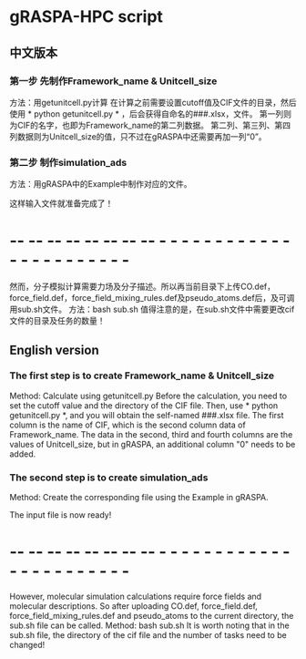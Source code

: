 # gRASPA-HPC script
##  中文版本
### 第一步 先制作Framework_name & Unitcell_size
方法：用getunitcell.py计算
在计算之前需要设置cutoff值及CIF文件的目录，然后使用 * python getunitcell.py * ，后会获得自命名的###.xlsx，文件。
第一列则为CIF的名字，也即为Framework_name的第二列数据。
第二列、第三列、第四列数据则为Unitcell_size的值，只不过在gRASPA中还需要再加一列“0”。
### 第二步 制作simulation_ads
方法：用gRASPA中的Example中制作对应的文件。

这样输入文件就准备完成了！

# -- -- -- -- -- -- -- -- - - - - - - - - - - - - - - - - - - - - - - - #
然而，分子模拟计算需要力场及分子描述。所以再当前目录下上传CO.def，force_field.def，force_field_mixing_rules.def及pseudo_atoms.def后，及可调用sub.sh文件。
方法：bash sub.sh
值得注意的是，在sub.sh文件中需要更改cif文件的目录及任务的数量！


## English version
### The first step is to create Framework_name & Unitcell_size
Method: Calculate using getunitcell.py
Before the calculation, you need to set the cutoff value and the directory of the CIF file. Then, use * python getunitcell.py *, and you will obtain the self-named ###.xlsx file.
The first column is the name of CIF, which is the second column data of Framework_name.
The data in the second, third and fourth columns are the values of Unitcell_size, but in gRASPA, an additional column "0" needs to be added.
### The second step is to create simulation_ads
Method: Create the corresponding file using the Example in gRASPA.

The input file is now ready!

# -- -- -- -- -- -- -- -- - - - - - - - - - - - - - - - - - - - - - - - #
However, molecular simulation calculations require force fields and molecular descriptions. So after uploading CO.def, force_field.def, force_field_mixing_rules.def and pseudo_atoms to the current directory, the sub.sh file can be called.
Method: bash sub.sh
It is worth noting that in the sub.sh file, the directory of the cif file and the number of tasks need to be changed!

